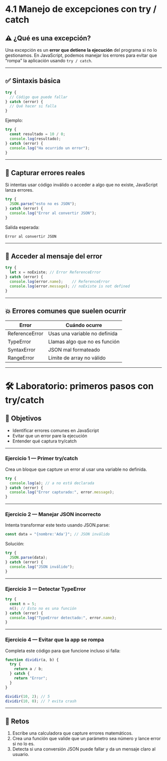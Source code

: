 # 4.1 Manejo de excepciones con try / catch

## ⚠️ ¿Qué es una excepción?

Una excepción es un **error que detiene la ejecución** del programa si no lo gestionamos. En JavaScript, podemos manejar los errores para evitar que “rompa” la aplicación usando `try / catch`.

---

## ✅ Sintaxis básica

```js
try {
  // Código que puede fallar
} catch (error) {
  // Qué hacer si falla
}
```

Ejemplo:

```js
try {
  const resultado = 10 / 0;
  console.log(resultado);
} catch (error) {
  console.log("Ha ocurrido un error");
}
```

---

## 🎯 Capturar errores reales

Si intentas usar código inválido o acceder a algo que no existe, JavaScript lanza errores.

```js
try {
  JSON.parse("esto no es JSON");
} catch (error) {
  console.log("Error al convertir JSON");
}
```

Salida esperada:

```
Error al convertir JSON
```

---

## 🔎 Acceder al mensaje del error

```js
try {
  let x = noExiste; // Error ReferenceError
} catch (error) {
  console.log(error.name);    // ReferenceError
  console.log(error.message); // noExiste is not defined
}
```

---

## 💥 Errores comunes que suelen ocurrir

| Error          | Cuándo ocurre                 |
| -------------- | ----------------------------- |
| ReferenceError | Usas una variable no definida |
| TypeError      | Llamas algo que no es función |
| SyntaxError    | JSON mal formateado           |
| RangeError     | Límite de array no válido     |

---

# 🛠 Laboratorio: primeros pasos con try/catch

## 🎯 Objetivos

* Identificar errores comunes en JavaScript
* Evitar que un error pare la ejecución
* Entender qué captura try/catch

---

### Ejercicio 1 — Primer try/catch

Crea un bloque que capture un error al usar una variable no definida.

```js
try {
  console.log(a); // a no está declarada
} catch (error) {
  console.log("Error capturado:", error.message);
}
```

---

### Ejercicio 2 — Manejar JSON incorrecto

Intenta transformar este texto usando JSON.parse:

```js
const data = "{nombre:'Ada'}"; // JSON inválido
```

Solución:

```js
try {
  JSON.parse(data);
} catch (error) {
  console.log("JSON inválido");
}
```

---

### Ejercicio 3 — Detectar TypeError

```js
try {
  const n = 5;
  n(); // Esto no es una función
} catch (error) {
  console.log("TypeError detectado:", error.name);
}
```

---

### Ejercicio 4 — Evitar que la app se rompa

Completa este código para que funcione incluso si falla:

```js
function dividir(a, b) {
  try {
    return a / b;
  } catch {
    return "Error";
  }
}

dividir(10, 2); // 5
dividir(10, 0); // ? evita crash
```

---

## 🚀 Retos

1. Escribe una calculadora que capture errores matemáticos.
2. Crea una función que valide que un parámetro sea número y lance error si no lo es.
3. Detecta si una conversión JSON puede fallar y da un mensaje claro al usuario.